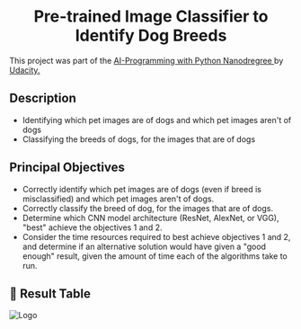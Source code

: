 
<div align='center'>

<h1>Pre-trained Image Classifier to Identify Dog Breeds </h1></div>

<p>This project was part of the <a href="https://www.udacity.com/course/ai-programming-python-nanodegree--nd089"> AI-Programming with Python Nanodregree </a>by <a href="https://www.udacity.com/"> Udacity.</a>

</p>

## Description

- Identifying which pet images are of dogs and which pet images aren't of dogs
- Classifying the breeds of dogs, for the images that are of dogs





## Principal Objectives

- Correctly identify which pet images are of dogs (even if breed is misclassified) and which pet images aren't of dogs.
- Correctly classify the breed of dog, for the images that are of dogs.
- Determine which CNN model architecture (ResNet, AlexNet, or VGG), "best" achieve the objectives 1 and 2.
- Consider the time resources required to best achieve objectives 1 and 2, and determine if an alternative solution would have given a "good enough" result, given the amount of time each of the algorithms take to run.


## :star2: Result Table

![Logo](https://i.postimg.cc/s2qwyVBZ/aipnd-intropythonlab-results.png)

